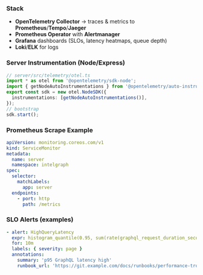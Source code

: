 ### Stack

- **OpenTelemetry Collector** → traces & metrics to **Prometheus**/**Tempo**/**Jaeger**
- **Prometheus Operator** with **Alertmanager**
- **Grafana** dashboards (SLOs, latency heatmaps, queue depth)
- **Loki**/**ELK** for logs

### Server Instrumentation (Node/Express)

```ts
// server/src/telemetry/otel.ts
import * as otel from '@opentelemetry/sdk-node';
import { getNodeAutoInstrumentations } from '@opentelemetry/auto-instrumentations-node';
export const sdk = new otel.NodeSDK({
  instrumentations: [getNodeAutoInstrumentations()],
});
// bootstrap
sdk.start();
```

### Prometheus Scrape Example

```yaml
apiVersion: monitoring.coreos.com/v1
kind: ServiceMonitor
metadata:
  name: server
  namespace: intelgraph
spec:
  selector:
    matchLabels:
      app: server
  endpoints:
    - port: http
      path: /metrics
```

### SLO Alerts (examples)

```yaml
- alert: HighQueryLatency
  expr: histogram_quantile(0.95, sum(rate(graphql_request_duration_seconds_bucket[5m])) by (le)) > 1.5
  for: 10m
  labels: { severity: page }
  annotations:
    summary: 'p95 GraphQL latency high'
    runbook_url: 'https://git.example.com/docs/runbooks/performance-troubleshooting.md'
```
